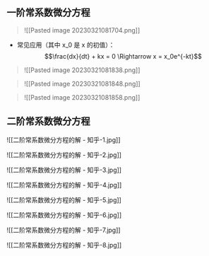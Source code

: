## 一阶常系数微分方程

> ![[Pasted image 20230321081704.png]]

- 常见应用（其中 x_0 是 x 的初值）：
$$\frac{dx}{dt} + kx = 0 \Rightarrow x = x_0e^{-kt}$$

> ![[Pasted image 20230321081838.png]]

> ![[Pasted image 20230321081848.png]]

> ![[Pasted image 20230321081858.png]]


## 二阶常系数微分方程
![[二阶常系数微分方程的解 - 知乎-1.jpg]]

![[二阶常系数微分方程的解 - 知乎-2.jpg]]

![[二阶常系数微分方程的解 - 知乎-3.jpg]]

![[二阶常系数微分方程的解 - 知乎-4.jpg]]

![[二阶常系数微分方程的解 - 知乎-5.jpg]]

![[二阶常系数微分方程的解 - 知乎-6.jpg]]

![[二阶常系数微分方程的解 - 知乎-7.jpg]]

![[二阶常系数微分方程的解 - 知乎-8.jpg]]